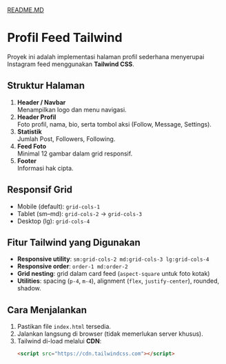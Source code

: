 [README.MD](https://github.com/user-attachments/files/22631625/README.MD)
# Profil Feed Tailwind

Proyek ini adalah implementasi halaman profil sederhana menyerupai Instagram feed menggunakan **Tailwind CSS**.

## Struktur Halaman
1. **Header / Navbar**  
   Menampilkan logo dan menu navigasi.  
2. **Header Profil**  
   Foto profil, nama, bio, serta tombol aksi (Follow, Message, Settings).  
3. **Statistik**  
   Jumlah Post, Followers, Following.  
4. **Feed Foto**  
   Minimal 12 gambar dalam grid responsif.  
5. **Footer**  
   Informasi hak cipta.

## Responsif Grid
- Mobile (default): `grid-cols-1`
- Tablet (sm–md): `grid-cols-2` → `grid-cols-3`
- Desktop (lg): `grid-cols-4`

## Fitur Tailwind yang Digunakan
- **Responsive utility**: `sm:grid-cols-2 md:grid-cols-3 lg:grid-cols-4`
- **Responsive order**: `order-1 md:order-2`
- **Grid nesting**: grid dalam card feed (`aspect-square` untuk foto kotak)
- **Utilities**: spacing (`p-4`, `m-4`), alignment (`flex`, `justify-center`), rounded, shadow.

## Cara Menjalankan
1. Pastikan file `index.html` tersedia.  
2. Jalankan langsung di browser (tidak memerlukan server khusus).  
3. Tailwind di-load melalui **CDN**:
   ```html
   <script src="https://cdn.tailwindcss.com"></script>
